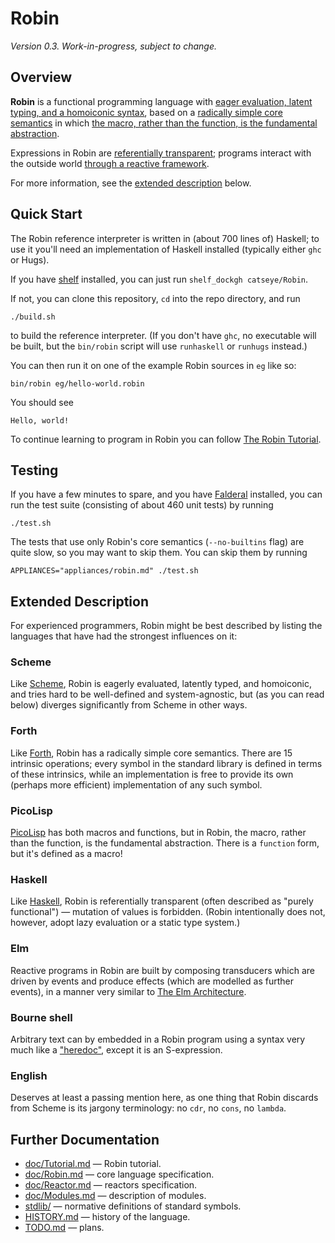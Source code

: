 Robin
=====

_Version 0.3.  Work-in-progress, subject to change._

Overview
--------

**Robin** is a functional programming language with
[eager evaluation, latent typing, and a homoiconic syntax](#scheme),
based on a [radically simple core semantics](#pixley) in which
[the macro, rather than the function, is the fundamental abstraction](#picolisp).

Expressions in Robin are [referentially transparent](#haskell); programs
interact with the outside world [through a reactive framework](#elm).

For more information, see the [extended description](#extended-description)
below.

Quick Start
-----------

The Robin reference interpreter is written in (about 700 lines of) Haskell;
to use it you'll need an implementation of Haskell installed (typically either
`ghc` or Hugs).

If you have [shelf][] installed, you can just run `shelf_dockgh catseye/Robin`.

If not, you can clone this repository, `cd` into the repo directory, and run

    ./build.sh

to build the reference interpreter.  (If you don't have `ghc`, no executable will
be built, but the `bin/robin` script will use `runhaskell` or `runhugs` instead.)

You can then run it on one of the example Robin sources in `eg` like so:

    bin/robin eg/hello-world.robin

You should see

    Hello, world!

To continue learning to program in Robin you can follow
[The Robin Tutorial](doc/Tutorial.md).

Testing
-------

If you have a few minutes to spare, and you have [Falderal][] installed,
you can run the test suite (consisting of about 460 unit tests) by running

    ./test.sh

The tests that use only Robin's core semantics (`--no-builtins` flag) are quite
slow, so you may want to skip them.  You can skip them by running

    APPLIANCES="appliances/robin.md" ./test.sh

Extended Description
--------------------

For experienced programmers, Robin might be best described by listing
the languages that have had the strongest influences on it:

### Scheme ###

Like [Scheme][], Robin is eagerly evaluated, latently typed, and homoiconic,
and tries hard to be well-defined and system-agnostic, but (as you can read
below) diverges significantly from Scheme in other ways.

### Forth ###

Like [Forth][], Robin has a radically simple core semantics.  There are 15
intrinsic operations; every symbol in the standard library is defined in terms
of these intrinsics, while an implementation is free to provide its own
(perhaps more efficient) implementation of any such symbol.

### PicoLisp ###

[PicoLisp][] has both macros and functions, but in Robin, the macro, rather
than the function, is the fundamental abstraction.  There is a `function`
form, but it's defined as a macro!

### Haskell ###

Like [Haskell][], Robin is referentially transparent (often described as
"purely functional") — mutation of values is forbidden.  (Robin intentionally
does not, however, adopt lazy evaluation or a static type system.)

### Elm ###

Reactive programs in Robin are built by composing transducers which are driven
by events and produce effects (which are modelled as further events), in a
manner very similar to [The Elm Architecture][].

### Bourne shell ###

Arbitrary text can by embedded in a Robin program using a syntax
very much like a ["heredoc"](https://en.wikipedia.org/wiki/Here_document),
except it is an S-expression.

### English ###

Deserves at least a passing mention here, as one thing that Robin
discards from Scheme is its jargony terminology: no `cdr`, no `cons`,
no `lambda`.

Further Documentation
---------------------

*   [doc/Tutorial.md](doc/Tutorial.md) — Robin tutorial.
*   [doc/Robin.md](doc/Robin.md) — core language specification.
*   [doc/Reactor.md](doc/Reactor.md) — reactors specification.
*   [doc/Modules.md](doc/Modules.md) — description of modules.
*   [stdlib/](stdlib/) — normative definitions of standard symbols.
*   [HISTORY.md](HISTORY.md) — history of the language.
*   [TODO.md](TODO.md) — plans.

[Scheme]:    http://schemers.org/
[Haskell]:   https://www.haskell.org/
[PicoLisp]:  http://picolisp.com/
[Forth]:     https://en.wikipedia.org/wiki/Forth_(programming_language)
[Pixley]:    https://catseye.tc/node/Pixley
[Elm]:       https://elm-lang.org/
[The Elm Architecture]: https://guide.elm-lang.org/architecture/
[shelf]:     https://catseye.tc/node/shelf
[Falderal]:  https://catseye.tc/node/Falderal
[Perl]:      https://www.perl.org/
